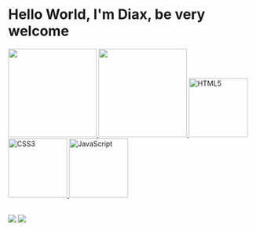 # Hello World, I'm Diax, be very welcome

<table>
  <a href="https://github.com/Diax022">
  <img height="180em" src="https://github-readme-stats.vercel.app/api?username=Diax022&show_icons=true&theme=tokyonight&include_all_commits=true&count_private=true"/>
  <img height="180em" src="https://github-readme-stats.vercel.app/api/top-langs/?username=Diax022&layout=compact&langs_count=6&theme=tokyonight"/>
  <img src="https://img.icons8.com/color/2x/html-5.png" width="120" alt="HTML5">
  <img src="https://img.icons8.com/color/2x/css3.png" width="120" alt="CSS3">
  <img src="https://static.vecteezy.com/system/resources/previews/027/127/560/non_2x/javascript-logo-javascript-icon-transparent-free-png.png" width="120" alt="JavaScript">
</table>

<div> 


  <a href = "mailto: https://mail.google.com/mail/u/2/#inbox?compose=CllgCHrglzdxzrJbfNcKMRgwKKWkszQXGLTgzTlWmdGgTKJMhPprqvqVrHCcnSTxgfdSjbGRQzL"><img src="https://img.shields.io/badge/-Gmail-%23333?style=for-the-badge&logo=gmail&logoColor=white" target="_blank"></a>
  <a href="https://www.linkedin.com/in/rafaeldias022/" target="_blank"><img src="https://img.shields.io/badge/-LinkedIn-%230077B5?style=for-the-badge&logo=linkedin&logoColor=white" target="_blank"></a> 
</div>
